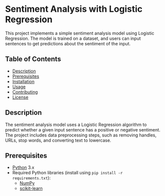 # Sentiment Analysis with Logistic Regression

This project implements a simple sentiment analysis model using Logistic Regression. The model is trained on a dataset, and users can input sentences to get predictions about the sentiment of the input.

## Table of Contents
- [Description](#description)
- [Prerequisites](#prerequisites)
- [Installation](#installation)
- [Usage](#usage)
- [Contributing](#contributing)
- [License](#license)

## Description

The sentiment analysis model uses a Logistic Regression algorithm to predict whether a given input sentence has a positive or negative sentiment. The project includes data preprocessing steps, such as removing handles, URLs, stop words, and converting text to lowercase.

## Prerequisites

- [Python](https://www.python.org/) 3.x
- Required Python libraries (install using `pip install -r requirements.txt`):
  - [NumPy](https://numpy.org/)
  - [scikit-learn](https://scikit-learn.org/stable/)


